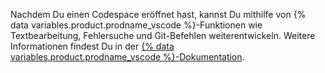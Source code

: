 Nachdem Du einen Codespace eröffnet hast, kannst Du mithilfe von {% data variables.product.prodname_vscode %}-Funktionen wie Textbearbeitung, Fehlersuche und Git-Befehlen weiterentwickeln. Weitere Informationen findest Du in der [{% data variables.product.prodname_vscode %}-Dokumentation](https://code.visualstudio.com/docs).
